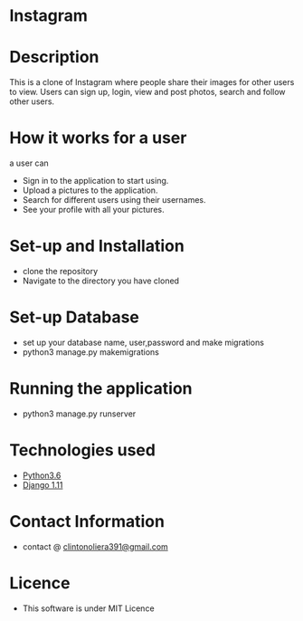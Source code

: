 # Instagram

# Description
This is a clone of  Instagram where people share their  images  for other users to view. 
Users can sign up, login, view and post photos, search and follow other users.

# How it works for a user 
 a user can
* Sign in to the application to start using.  
* Upload a pictures to the application. 
* Search for different users using their usernames.  
* See your profile with all your pictures.  
 

# Set-up and Installation
* clone the repository
* Navigate to the directory you have cloned

# Set-up Database
* set up your database name, user,password and make migrations
* python3 manage.py makemigrations

# Running the application
* python3 manage.py runserver

# Technologies used
* [Python3.6](https://www.python.org/)  
* [Django 1.11](https://docs.djangoproject.com/en/2.2/)  

# Contact Information
* contact @ clintonoliera391@gmail.com

# Licence
* This software is under MIT Licence


